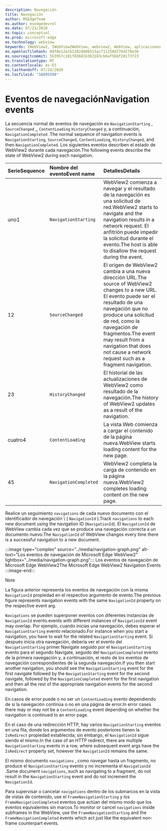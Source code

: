 ```yaml
---
description: Navegación
title: Navegación
author: MSEdgeTeam
ms.author: msedgedevrel
ms.date: 07/23/2020
ms.topic: conceptual
ms.prod: microsoft-edge
ms.technology: webview
keywords: IWebView2, IWebView2WebView, webview2, WebView, aplicaciones WPF, WPF, Edge, ICoreWebView2, ICoreWebView2Host, control de explorador, HTML Edge
ms.openlocfilehash: 0df8e12acb11824006515ac711250d776d276e36
ms.sourcegitcommit: 553957c101f83681b363103cb6af56bf20173f23
ms.translationtype: MT
ms.contentlocale: es-ES
ms.lasthandoff: 07/24/2020
ms.locfileid: "10895598"
---
```

# <span data-ttu-id="b5ccb-104">Eventos de navegación</span><span class="sxs-lookup"><span data-stu-id="b5ccb-104">Navigation events</span></span>  

<span data-ttu-id="b5ccb-105">La secuencia normal de eventos de navegación es `NavigationStarting` , `SourceChanged` ,, `ContentLoading` `HistoryChanged` y, a continuación, `NavigationCompleted` .</span><span class="sxs-lookup"><span data-stu-id="b5ccb-105">The normal sequence of navigation events is `NavigationStarting`, `SourceChanged`, `ContentLoading`, `HistoryChanged`, and then `NavigationCompleted`.</span></span>  <span data-ttu-id="b5ccb-106">Los siguientes eventos describen el estado de WebView2 durante cada navegación.</span><span class="sxs-lookup"><span data-stu-id="b5ccb-106">The following events describe the state of WebView2 during each navigation.</span></span>  

| <span data-ttu-id="b5ccb-107">Serie</span><span class="sxs-lookup"><span data-stu-id="b5ccb-107">Sequence</span></span> | <span data-ttu-id="b5ccb-108">Nombre del evento</span><span class="sxs-lookup"><span data-stu-id="b5ccb-108">Event name</span></span> | <span data-ttu-id="b5ccb-109">Detalles</span><span class="sxs-lookup"><span data-stu-id="b5ccb-109">Details</span></span> |  
|:--- |:--- |:--- |  
| <span data-ttu-id="b5ccb-110">uno</span><span class="sxs-lookup"><span data-stu-id="b5ccb-110">1</span></span> | `NavigationStarting`  |  <span data-ttu-id="b5ccb-111">WebView2 comienza a navegar y el resultado de la navegación es una solicitud de red.</span><span class="sxs-lookup"><span data-stu-id="b5ccb-111">WebView2 starts to navigate and the navigation results in a network request.</span></span>  <span data-ttu-id="b5ccb-112">El anfitrión puede impedir la solicitud durante el evento.</span><span class="sxs-lookup"><span data-stu-id="b5ccb-112">The host is able to disallow the request during the event.</span></span>  |  
| <span data-ttu-id="b5ccb-113">1</span><span class="sxs-lookup"><span data-stu-id="b5ccb-113">2</span></span> | `SourceChanged`  |  <span data-ttu-id="b5ccb-114">El origen de WebView2 cambia a una nueva dirección URL.</span><span class="sxs-lookup"><span data-stu-id="b5ccb-114">The source of WebView2 changes to a new URL.</span></span>  <span data-ttu-id="b5ccb-115">El evento puede ser el resultado de una navegación que no produce una solicitud de red, como la navegación de fragmentos.</span><span class="sxs-lookup"><span data-stu-id="b5ccb-115">The event may result from a navigation that does not cause a network request such as a fragment navigation.</span></span>  |  
| <span data-ttu-id="b5ccb-116">2</span><span class="sxs-lookup"><span data-stu-id="b5ccb-116">3</span></span> | `HistoryChanged`  |  <span data-ttu-id="b5ccb-117">El historial de las actualizaciones de WebView2 como resultado de la navegación.</span><span class="sxs-lookup"><span data-stu-id="b5ccb-117">The history of WebView2 updates as a result of the navigation.</span></span>  |  
| <span data-ttu-id="b5ccb-118">cuatro</span><span class="sxs-lookup"><span data-stu-id="b5ccb-118">4</span></span> | `ContentLoading`  |  <span data-ttu-id="b5ccb-119">La vista Web comienza a cargar el contenido de la página nueva.</span><span class="sxs-lookup"><span data-stu-id="b5ccb-119">WebView starts loading content for the new page.</span></span>  |  
| <span data-ttu-id="b5ccb-120">4</span><span class="sxs-lookup"><span data-stu-id="b5ccb-120">5</span></span> | `NavigationCompleted`  |  <span data-ttu-id="b5ccb-121">WebView2 completa la carga de contenido en la página nueva.</span><span class="sxs-lookup"><span data-stu-id="b5ccb-121">WebView2 completes loading content on the new page.</span></span>  |  

<span data-ttu-id="b5ccb-122">Realice un seguimiento `navigations` de cada nuevo documento con el identificador de navegación \ ( `NavigationId` \).</span><span class="sxs-lookup"><span data-stu-id="b5ccb-122">Track `navigations` to each new document using the navigation ID \(`NavigationId`\).</span></span>  <span data-ttu-id="b5ccb-123">El `NavigationId` de WebView cambia cada vez que se produce una navegación correcta a un documento nuevo.</span><span class="sxs-lookup"><span data-stu-id="b5ccb-123">The `NavigationId` of WebView changes every time there is a successful navigation to a new document.</span></span>

:::image type="complex" source="../media/navigation-graph.png" alt-text="Los eventos de navegación de Microsoft Edge WebView2" lightbox="../media/navigation-graph.png":::
   <span data-ttu-id="b5ccb-125">Los eventos de navegación de Microsoft Edge WebView2</span><span class="sxs-lookup"><span data-stu-id="b5ccb-125">The Microsoft Edge WebView2 Navigation Events</span></span>  
:::image-end:::  

> [!NOTE]
> <span data-ttu-id="b5ccb-126">La figura anterior representa los eventos de navegación con la misma `NavigationId` propiedad en el respectivo argumento de evento.</span><span class="sxs-lookup"><span data-stu-id="b5ccb-126">The previous figure represents navigation events with the same `NavigationId` property on the respective event arg.</span></span>  

 `Navigations` <span data-ttu-id="b5ccb-127">se pueden superponer eventos con diferentes instancias de `NavigationId` evento.</span><span class="sxs-lookup"><span data-stu-id="b5ccb-127">events with different instances of `NavigationId` event may overlap.</span></span>  <span data-ttu-id="b5ccb-128">Por ejemplo, cuando inicias una navegación, debes esperar el `NavigationStarting` evento relacionado.</span><span class="sxs-lookup"><span data-stu-id="b5ccb-128">For instance when you start a navigation, you have to wait for the related `NavigationStarting` event.</span></span>  <span data-ttu-id="b5ccb-129">Si después inicia otra navegación, debería ver el evento del `NavigationStarting` primer Navigate seguido por el `NavigationStarting` evento para el segundo Navigate, seguido del `NavigationCompleted` evento de la primera navegación y, a continuación, el resto de los eventos de navegación correspondientes de la segunda navegación.</span><span class="sxs-lookup"><span data-stu-id="b5ccb-129">If you then start another navigation, you should see the `NavigationStarting` event for the first navigate followed by the `NavigationStarting` event for the second navigate, followed by the `NavigationCompleted` event for the first navigation and then all the rest of the appropriate navigation events for the second navigation.</span></span>  
 
 <span data-ttu-id="b5ccb-130">En casos de error puede o no ser un `ContentLoading` evento dependiendo de si la navegación continúa o no en una página de error.</span><span class="sxs-lookup"><span data-stu-id="b5ccb-130">In error cases there may or may not be a `ContentLoading` event depending on whether the navigation is continued to an error page.</span></span>  
 
 <span data-ttu-id="b5ccb-131">En el caso de una redirección HTTP, hay varios `NavigationStarting` eventos en una fila, donde los argumentos de evento posteriores tienen la `IsRedirect` propiedad establecida; sin embargo, el `NavigationId` sigue siendo el mismo.</span><span class="sxs-lookup"><span data-stu-id="b5ccb-131">In the case of an HTTP redirect, there are multiple `NavigationStarting` events in a row, where subsequent event args have the `IsRedirect` property set, however the `NavigationId` remains the same.</span></span>  
 
 <span data-ttu-id="b5ccb-132">El mismo documento `navigations` , como navegar hasta un fragmento, no produce el `NavigationStarting` evento y no incrementa el `NavigationId` .</span><span class="sxs-lookup"><span data-stu-id="b5ccb-132">Same document `navigations`, such as navigating to a fragment, do not result in the `NavigationStarting` event and do not increment the `NavigationId`.</span></span>  

<span data-ttu-id="b5ccb-133">Para supervisar o cancelar `navigations` dentro de los submarcos en la vista de vistas de contenido, use el `FrameNavigationStarting` y los `FrameNavigationCompleted` eventos que actúan del mismo modo que los eventos equivalentes sin marcos.</span><span class="sxs-lookup"><span data-stu-id="b5ccb-133">To monitor or cancel `navigations` inside subframes in the WebView, use the `FrameNavigationStarting` and the `FrameNavigationCompleted` events which act just like the equivalent non-frame counterpart events.</span></span>  

<!-- links -->  
